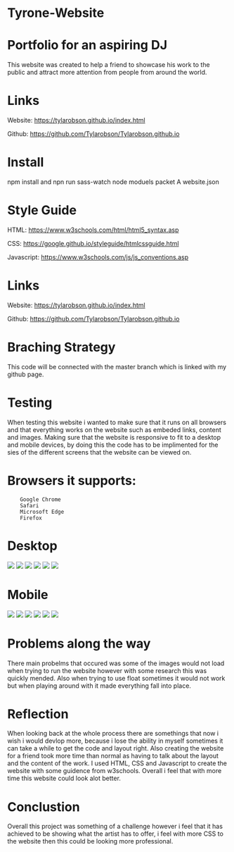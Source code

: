 # Tyrone-Website 


# Portfolio for an aspiring DJ
  This website was created to help a friend to showcase his work to the public and attract more attention from people from around the world.
  
 # Links
  
  Website: https://tylarobson.github.io/index.html
  
  Github: https://github.com/Tylarobson/Tylarobson.github.io
  
 # Install
  npm install and npn run sass-watch
  node moduels packet
  A website.json 
  
  # Style Guide 
  
  HTML: https://www.w3schools.com/html/html5_syntax.asp
  
  CSS: https://google.github.io/styleguide/htmlcssguide.html
  
  Javascript: https://www.w3schools.com/js/js_conventions.asp
  
  # Links
  
  Website: https://tylarobson.github.io/index.html
  
  Github: https://github.com/Tylarobson/Tylarobson.github.io
  
  # Braching Strategy 
  This code will be connected with the master branch which is linked with my github page.
  
  # Testing
  
  When testing this website i wanted to make sure that it runs on all browsers and that everything works on the website such as embeded links, content and images. Making sure that the website is responsive to fit to a desktop and mobile devices, by doing this the code has to be implimented for the sies of the different screens that the website can be viewed on. 
  
 # Browsers it supports: 
        Google Chrome
        Safari 
        Microsoft Edge
        Firefox 
        
# Desktop 
![](desktophomepage.jpg)
![](desktopabout.jpg)
![](desktopfestival.jpg)
![](desktopshows.jpg)
![](desktopgallery.jpg)
![](desktopcontact.jpg)

# Mobile
![](mobilehomepage.jpg)
![](mobileabout.jpg)
![](mobilefestival.jpg)
![](mobileshows.jpg)
![](mobilegallery.jpg)
![](mobilecontactme.jpg)
        
# Problems along the way
There main probelms that occured was some of the images would not load when trying to run the website however with some research this was quickly mended. Also when trying to use float sometimes it would not work but when playing around with it made everything fall into place.

# Reflection 
When looking back at the whole process there are somethings that now i wish i would devlop more, because i lose the ability in myself sometimes it can take a while to get the code and layout right. Also creating the website for a friend took more time than normal as having to talk about the layout and the content of the work. I used HTML, CSS and Javascript to create the website with some guidence from w3schools. Overall i feel that with more time this website could look alot better. 
  
# Conclustion
Overall this project was something of a challenge however i feel that it has achieved to be showing what the artist has to offer, i feel with more CSS to the website then this could be looking more professional. 

